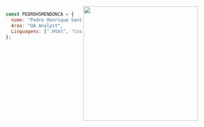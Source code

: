 <img align="right" width="300" src="https://i2.wp.com/allhtaccess.info/wp-content/uploads/2018/03/programming.gif?fit=1281%2C716&ssl=1" />

```JavaScript
const PEDROHSMENDONCA = {
  nome: "Pedro Henrique Santos Mendonca",
  Area: "QA Analyst",
  Linguagens: [".Html", "css", "aprendendo cada dia mais"],
};

